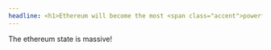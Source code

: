 ```yaml
---
headline: <h1>Ethereum will become the most <span class="accent">powerful</span>, most <span class="accent">used</span>, most <span class="accent">credibly-neutral</span>, and most <span class="accent accent-green">energy-efficient</span> blockchain network in&nbsp;the&nbsp;world.</h1>
---
```


The ethereum state is massive!
